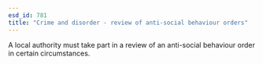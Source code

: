 ```yaml
---
esd_id: 781
title: "Crime and disorder - review of anti-social behaviour orders"
---
```


A local authority must take part in a review of an anti-social behaviour order in certain circumstances.

